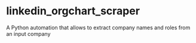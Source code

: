 # linkedin_orgchart_scraper
A Python automation that allows to extract company names and roles from an input company
